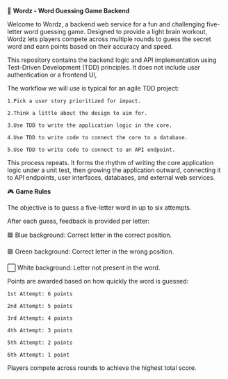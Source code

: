 🧠 **Wordz - Word Guessing Game Backend**

Welcome to Wordz, a backend web service for a fun and challenging five-letter word guessing game. Designed to provide a light brain workout, 
Wordz lets players compete across multiple rounds to guess the secret word and earn points based on their accuracy and speed.

This repository contains the backend logic and API implementation using Test-Driven Development (TDD) principles. 
It does not include user authentication or a frontend UI, 

The workflow we will use is typical for an agile TDD project:

`````
1.Pick a user story prioritized for impact.

2.Think a little about the design to aim for.

3.Use TDD to write the application logic in the core.

4.Use TDD to write code to connect the core to a database.

5.Use TDD to write code to connect to an API endpoint.
`````

This process repeats. It forms the rhythm of writing the core application logic under a unit test, then
growing the application outward, connecting it to API endpoints, user interfaces, databases, and
external web services. 

🎮 **Game Rules**

The objective is to guess a five-letter word in up to six attempts.

After each guess, feedback is provided per letter:

🟦 Blue background: Correct letter in the correct position.

🟩 Green background: Correct letter in the wrong position.

⬜ White background: Letter not present in the word.

Points are awarded based on how quickly the word is guessed:
`````
1st Attempt: 6 points

2nd Attempt: 5 points

3rd Attempt: 4 points

4th Attempt: 3 points

5th Attempt: 2 points

6th Attempt: 1 point
`````
Players compete across rounds to achieve the highest total score.